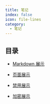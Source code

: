 ```yaml
---
title: 笔记
index: false
icon: file-lines
category:
  - 笔记
---
```


## 目录

- [Markdown 展示](markdown.md)

- [页面展示](page.md)

- [禁用展示](disable.md)

- [加密展示](encrypt.md)
